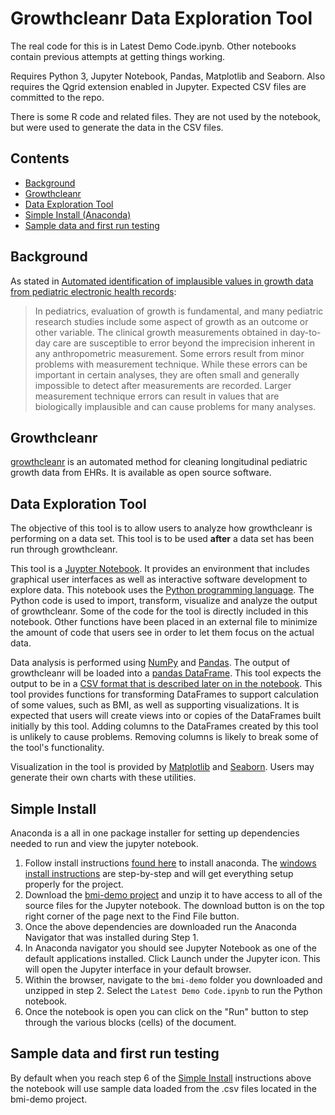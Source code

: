 # Growthcleanr Data Exploration Tool

The real code for this is in Latest Demo Code.ipynb. Other notebooks contain previous attempts at
getting things working.

Requires Python 3, Jupyter Notebook, Pandas, Matplotlib and Seaborn. Also requires the Qgrid extension
enabled in Jupyter. Expected CSV files are committed to the repo.

There is some R code and related files. They are not used by the notebook, but were used to generate the data in the CSV files.

## Contents

- [Background](#background)
- [Growthcleanr](#growthcleanr)
- [Data Exploration Tool](#data-exploration-tool)
- [Simple Install (Anaconda)](#simple-install)
- [Sample data and first run testing](#sample-data-and-first-run-testing)

## Background

As stated in [Automated identification of implausible values in growth data from pediatric electronic health records](https://academic.oup.com/jamia/article/24/6/1080/3767271):

> In pediatrics, evaluation of growth is fundamental, and many pediatric research studies include some aspect of growth as an outcome or other variable. The clinical growth measurements obtained in day-to-day care are susceptible to error beyond the imprecision inherent in any anthropometric measurement. Some errors result from minor problems with measurement technique. While these errors can be important in certain analyses, they are often small and generally impossible to detect after measurements are recorded. Larger measurement technique errors can result in values that are biologically implausible and can cause problems for many analyses.

## Growthcleanr

[growthcleanr](https://github.com/carriedaymont/growthcleanr) is an automated method for cleaning longitudinal pediatric growth data from EHRs. It is available as open source software.

## Data Exploration Tool

The objective of this tool is to allow users to analyze how growthcleanr is performing on a data set. This tool is to be used **after** a data set has been run through growthcleanr.

This tool is a [Juypter Notebook](https://jupyter.org/). It provides an environment that includes graphical user interfaces as well as interactive software development to explore data. This notebook uses the [Python programming language](https://www.python.org/). The Python code is used to import, transform, visualize and analyze the output of growthcleanr. Some of the code for the tool is directly included in this notebook. Other functions have been placed in an external file to minimize the amount of code that users see in order to let them focus on the actual data.

Data analysis is performed using [NumPy](https://numpy.org/) and [Pandas](https://pandas.pydata.org/). The output of growthcleanr will be loaded into a [pandas DataFrame](https://pandas.pydata.org/pandas-docs/stable/reference/api/pandas.DataFrame.html). This tool expects the output to be in a [CSV format that is described later on in the notebook](#input_structure). This tool provides functions for transforming DataFrames to support calculation of some values, such as BMI, as well as supporting visualizations. It is expected that users will create views into or copies of the DataFrames built initially by this tool. Adding columns to the DataFrames created by this tool is unlikely to cause problems. Removing columns is likely to break some of the tool's functionality.

Visualization in the tool is provided by [Matplotlib](https://matplotlib.org/) and [Seaborn](http://seaborn.pydata.org/). Users may generate their own charts with these utilities.

## Simple Install

Anaconda is a all in one package installer for setting up dependencies needed to run and view the jupyter notebook.

1. Follow install instructions [found here](https://docs.anaconda.com/anaconda/install/) to install anaconda. The [windows install instructions](https://docs.anaconda.com/anaconda/install/windows/) are step-by-step and will get everything setup properly for the project.
2. Download the [bmi-demo project](https://gitlab.mitre.org/codi/bmi-demo) and unzip it to have access to all of the source files for the Jupyter notebook. The download button is on the top right corner of the page next to the Find File button.
3. Once the above dependencies are downloaded run the Anaconda Navigator that was installed during Step 1.
4. In Anaconda navigator you should see Jupyter Notebook as one of the default applications installed. Click Launch under the Jupyter icon. This will open the Jupyter interface in your default browser.
5. Within the browser, navigate to the `bmi-demo` folder you downloaded and unzipped in step 2. Select the `Latest Demo Code.ipynb` to run the Python notebook.
6. Once the notebook is open you can click on the "Run" button to step through the various blocks (cells) of the document.

## Sample data and first run testing

By default when you reach step 6 of the [Simple Install](#simple-install) instructions above the notebook will use sample data loaded from the .csv files located in the bmi-demo project.
